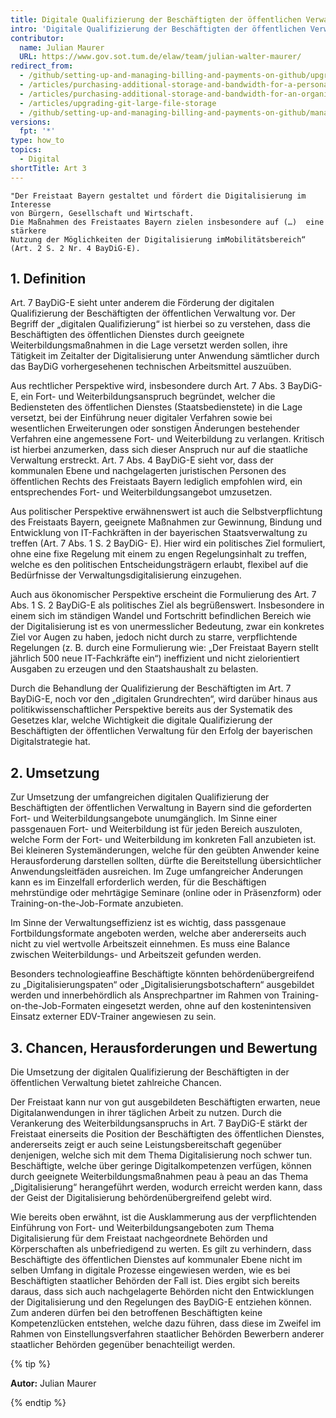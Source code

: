 ```yaml
---
title: Digitale Qualifizierung der Beschäftigten der öffentlichen Verwaltung - Art. 7 BayDiG-E
intro: 'Digitale Qualifizierung der Beschäftigten der öffentlichen Verwaltung - Art. 7 BayDiG-E'
contributor:
  name: Julian Maurer 
  URL: https://www.gov.sot.tum.de/elaw/team/julian-walter-maurer/
redirect_from:
  - /github/setting-up-and-managing-billing-and-payments-on-github/upgrading-git-large-file-storage
  - /articles/purchasing-additional-storage-and-bandwidth-for-a-personal-account/
  - /articles/purchasing-additional-storage-and-bandwidth-for-an-organization/
  - /articles/upgrading-git-large-file-storage
  - /github/setting-up-and-managing-billing-and-payments-on-github/managing-billing-for-git-large-file-storage/upgrading-git-large-file-storage
versions:
  fpt: '*'
type: how_to
topics:
  - Digital
shortTitle: Art 3
---
```

```
"Der Freistaat Bayern gestaltet und fördert die Digitalisierung im Interesse
von Bürgern, Gesellschaft und Wirtschaft. 
Die Maßnahmen des Freistaates Bayern zielen insbesondere auf (…)  eine stärkere
Nutzung der Möglichkeiten der Digitalisierung imMobilitätsbereich“
(Art. 2 S. 2 Nr. 4 BayDiG-E).
```


## 1. Definition

Art. 7 BayDiG-E sieht unter anderem die Förderung der digitalen Qualifizierung der Beschäftigten der öffentlichen Verwaltung vor. Der Begriff der „digitalen Qualifizierung“ ist hierbei so zu verstehen, dass die Beschäftigten des öffentlichen Dienstes durch geeignete Weiterbildungsmaßnahmen in die Lage versetzt werden sollen, ihre Tätigkeit im Zeitalter der Digitalisierung unter Anwendung sämtlicher durch das BayDiG vorhergesehenen technischen Arbeitsmittel auszuüben.  

Aus rechtlicher Perspektive wird, insbesondere durch Art. 7 Abs. 3 BayDiG-E, ein Fort- und Weiterbildungsanspruch begründet, welcher die Bediensteten des öffentlichen Dienstes (Staatsbedienstete) in die Lage versetzt, bei der Einführung neuer digitaler Verfahren sowie bei wesentlichen Erweiterungen oder sonstigen Änderungen bestehender Verfahren eine angemessene Fort- und Weiterbildung zu verlangen. Kritisch ist hierbei anzumerken, dass sich dieser Anspruch nur auf die staatliche Verwaltung erstreckt. Art. 7 Abs. 4 BayDiG-E sieht vor, dass der kommunalen Ebene und nachgelagerten juristischen Personen des öffentlichen Rechts des Freistaats Bayern lediglich empfohlen wird, ein entsprechendes Fort- und Weiterbildungsangebot umzusetzen.  

Aus politischer Perspektive erwähnenswert ist auch die Selbstverpflichtung des Freistaats Bayern, geeignete Maßnahmen zur Gewinnung, Bindung und Entwicklung von IT-Fachkräften in der bayerischen Staatsverwaltung zu treffen (Art. 7 Abs. 1 S. 2 BayDiG- E). Hier wird ein politisches Ziel formuliert, ohne eine fixe Regelung mit einem zu engen Regelungsinhalt zu treffen, welche es den politischen Entscheidungsträgern erlaubt, flexibel auf die Bedürfnisse der Verwaltungsdigitalisierung einzugehen.  

Auch aus ökonomischer Perspektive erscheint die Formulierung des Art. 7 Abs. 1 S. 2 BayDiG-E als politisches Ziel als begrüßenswert. Insbesondere in einem sich im ständigen Wandel und Fortschritt befindlichen Bereich wie der Digitalisierung ist es von unermesslicher Bedeutung, zwar ein konkretes Ziel vor Augen zu haben, jedoch nicht durch zu starre, verpflichtende Regelungen (z. B. durch eine Formulierung wie: „Der Freistaat Bayern stellt jährlich 500 neue IT-Fachkräfte ein“) ineffizient und nicht zielorientiert Ausgaben zu erzeugen und den Staatshaushalt zu belasten.  

Durch die Behandlung der Qualifizierung der Beschäftigten im Art. 7 BayDiG-E, noch vor den „digitalen Grundrechten“, wird darüber hinaus aus politikwissenschaftlicher Perspektive bereits aus der Systematik des Gesetzes klar, welche Wichtigkeit die digitale Qualifizierung der Beschäftigten der öffentlichen Verwaltung für den Erfolg der bayerischen Digitalstrategie hat.

## 2. Umsetzung

Zur Umsetzung der umfangreichen digitalen Qualifizierung der Beschäftigten der öffentlichen Verwaltung in Bayern sind die geforderten Fort- und Weiterbildungsangebote unumgänglich. Im Sinne einer passgenauen Fort- und Weiterbildung ist für jeden Bereich auszuloten, welche Form der Fort- und Weiterbildung im konkreten Fall anzubieten ist. Bei kleineren Systemänderungen, welche für den geübten Anwender keine Herausforderung darstellen sollten, dürfte die Bereitstellung übersichtlicher Anwendungsleitfäden ausreichen. Im Zuge umfangreicher Änderungen kann es im Einzelfall erforderlich werden, für die Beschäftigen mehrstündige oder mehrtägige Seminare (online oder in Präsenzform) oder Training-on-the-Job-Formate anzubieten.  

Im Sinne der Verwaltungseffizienz ist es wichtig, dass passgenaue Fortbildungsformate angeboten werden, welche aber andererseits auch nicht zu viel wertvolle Arbeitszeit einnehmen. Es muss eine Balance zwischen Weiterbildungs- und Arbeitszeit gefunden werden.  

Besonders technologieaffine Beschäftigte könnten behördenübergreifend zu „Digitalisierungspaten“ oder „Digitalisierungsbotschaftern“ ausgebildet werden und innerbehördlich als Ansprechpartner im Rahmen von Training-on-the-Job-Formaten eingesetzt werden, ohne auf den kostenintensiven Einsatz externer EDV-Trainer angewiesen zu sein.

## 3. Chancen, Herausforderungen und Bewertung

Die Umsetzung der digitalen Qualifizierung der Beschäftigten in der öffentlichen Verwaltung bietet zahlreiche Chancen.  

Der Freistaat kann nur von gut ausgebildeten Beschäftigten erwarten, neue Digitalanwendungen in ihrer täglichen Arbeit zu nutzen. Durch die Verankerung des Weiterbildungsanspruchs in Art. 7 BayDiG-E stärkt der Freistaat einerseits die Position der Beschäftigten des öffentlichen Dienstes, andererseits zeigt er auch seine Leistungsbereitschaft gegenüber denjenigen, welche sich mit dem Thema Digitalisierung noch schwer tun. Beschäftigte, welche über geringe Digitalkompetenzen verfügen, können durch geeignete Weiterbildungsmaßnahmen peau à peau an das Thema „Digitalisierung“ herangeführt werden, wodurch erreicht werden kann, dass der Geist der Digitalisierung behördenübergreifend gelebt wird.  

Wie bereits oben erwähnt, ist die Ausklammerung aus der verpflichtenden Einführung von Fort- und Weiterbildungsangeboten zum Thema Digitalisierung für dem Freistaat nachgeordnete Behörden und Körperschaften als unbefriedigend zu werten. Es gilt zu verhindern, dass Beschäftigte des öffentlichen Dienstes auf kommunaler Ebene nicht im selben Umfang in digitale Prozesse eingewiesen werden, wie es bei Beschäftigten staatlicher Behörden der Fall ist. Dies ergibt sich bereits daraus, dass sich auch nachgelagerte Behörden nicht den Entwicklungen der Digitalisierung und den Regelungen des BayDiG-E entziehen können. Zum anderen dürfen bei den betroffenen Beschäftigten keine Kompetenzlücken entstehen, welche dazu führen, dass diese im Zweifel im Rahmen von Einstellungsverfahren staatlicher Behörden Bewerbern anderer staatlicher Behörden gegenüber benachteiligt werden.


{% tip %}

**Autor:** Julian Maurer

{% endtip %}
